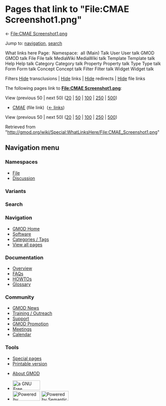 <div id="mw-page-base" class="noprint">

</div>

<div id="mw-head-base" class="noprint">

</div>

<div id="content" class="mw-body" role="main">

<span id="top"></span>

<div id="mw-js-message" style="display:none;">

</div>



# <span dir="auto">Pages that link to "File:CMAE Screenshot1.png"</span>

<div id="bodyContent">

<div id="contentSub">

← [File:CMAE
Screenshot1.png](/wiki/File:CMAE_Screenshot1.png "File:CMAE Screenshot1.png")

</div>

<div id="jump-to-nav" class="mw-jump">

Jump to: [navigation](#mw-navigation), [search](#p-search)

</div>

<div id="mw-content-text">

What links here Page:  Namespace:  all (Main) Talk User User talk GMOD
GMOD talk File File talk MediaWiki MediaWiki talk Template Template talk
Help Help talk Category Category talk Property Property talk Type Type
talk Form Form talk Concept Concept talk Filter Filter talk Widget
Widget talk

Filters
[Hide](/mediawiki/index.php?title=Special:WhatLinksHere/File:CMAE_Screenshot1.png&hidetrans=1 "Special:WhatLinksHere/File:CMAE Screenshot1.png")
transclusions \|
[Hide](/mediawiki/index.php?title=Special:WhatLinksHere/File:CMAE_Screenshot1.png&hidelinks=1 "Special:WhatLinksHere/File:CMAE Screenshot1.png")
links \|
[Hide](/mediawiki/index.php?title=Special:WhatLinksHere/File:CMAE_Screenshot1.png&hideredirs=1 "Special:WhatLinksHere/File:CMAE Screenshot1.png")
redirects \|
[Hide](/mediawiki/index.php?title=Special:WhatLinksHere/File:CMAE_Screenshot1.png&hideimages=1 "Special:WhatLinksHere/File:CMAE Screenshot1.png")
file links

The following pages link to **[File:CMAE
Screenshot1.png](/wiki/File:CMAE_Screenshot1.png "File:CMAE Screenshot1.png")**:

View (previous 50 \| next 50)
([20](/mediawiki/index.php?title=Special:WhatLinksHere/File:CMAE_Screenshot1.png&limit=20 "Special:WhatLinksHere/File:CMAE Screenshot1.png")
\|
[50](/mediawiki/index.php?title=Special:WhatLinksHere/File:CMAE_Screenshot1.png&limit=50 "Special:WhatLinksHere/File:CMAE Screenshot1.png")
\|
[100](/mediawiki/index.php?title=Special:WhatLinksHere/File:CMAE_Screenshot1.png&limit=100 "Special:WhatLinksHere/File:CMAE Screenshot1.png")
\|
[250](/mediawiki/index.php?title=Special:WhatLinksHere/File:CMAE_Screenshot1.png&limit=250 "Special:WhatLinksHere/File:CMAE Screenshot1.png")
\|
[500](/mediawiki/index.php?title=Special:WhatLinksHere/File:CMAE_Screenshot1.png&limit=500 "Special:WhatLinksHere/File:CMAE Screenshot1.png"))

- [CMAE](/wiki/CMAE "CMAE") (file link) ‎
  <span class="mw-whatlinkshere-tools">([←
  links](/mediawiki/index.php?title=Special:WhatLinksHere&target=CMAE "Special:WhatLinksHere"))</span>

View (previous 50 \| next 50)
([20](/mediawiki/index.php?title=Special:WhatLinksHere/File:CMAE_Screenshot1.png&limit=20 "Special:WhatLinksHere/File:CMAE Screenshot1.png")
\|
[50](/mediawiki/index.php?title=Special:WhatLinksHere/File:CMAE_Screenshot1.png&limit=50 "Special:WhatLinksHere/File:CMAE Screenshot1.png")
\|
[100](/mediawiki/index.php?title=Special:WhatLinksHere/File:CMAE_Screenshot1.png&limit=100 "Special:WhatLinksHere/File:CMAE Screenshot1.png")
\|
[250](/mediawiki/index.php?title=Special:WhatLinksHere/File:CMAE_Screenshot1.png&limit=250 "Special:WhatLinksHere/File:CMAE Screenshot1.png")
\|
[500](/mediawiki/index.php?title=Special:WhatLinksHere/File:CMAE_Screenshot1.png&limit=500 "Special:WhatLinksHere/File:CMAE Screenshot1.png"))

</div>

<div class="printfooter">

Retrieved from
"<http://gmod.org/wiki/Special:WhatLinksHere/File:CMAE_Screenshot1.png>"

</div>

<div id="catlinks" class="catlinks catlinks-allhidden">

</div>

<div class="visualClear">

</div>

</div>

</div>

<div id="mw-navigation">

## Navigation menu

<div id="mw-head">



<div id="left-navigation">

<div id="p-namespaces" class="vectorTabs" role="navigation"
aria-labelledby="p-namespaces-label">

### Namespaces

- <span id="ca-nstab-image"><a href="/wiki/File:CMAE_Screenshot1.png" accesskey="c"
  title="View the file page [c]">File</a></span>
- <span id="ca-talk"><a
  href="/mediawiki/index.php?title=File_talk:CMAE_Screenshot1.png&amp;action=edit&amp;redlink=1"
  accesskey="t"
  title="Discussion about the content page [t]">Discussion</a></span>

</div>

<div id="p-variants" class="vectorMenu emptyPortlet" role="navigation"
aria-labelledby="p-variants-label">

### 

### Variants[](#)

<div class="menu">

</div>

</div>

</div>

<div id="right-navigation">





</div>

<div id="p-search" role="search">

### Search

<div id="simpleSearch">

</div>

</div>

</div>

</div>

<div id="mw-panel">

<div id="p-logo" role="banner">

<a href="/wiki/Main_Page"
style="background-image: url(http://gmod.org/images/GMOD-cogs.png);"
title="Visit the main page"></a>

</div>

<div id="p-Navigation" class="portal" role="navigation"
aria-labelledby="p-Navigation-label">

### Navigation

<div class="body">

- <span id="n-GMOD-Home">[GMOD Home](/wiki/Main_Page)</span>
- <span id="n-Software">[Software](/wiki/GMOD_Components)</span>
- <span id="n-Categories-.2F-Tags">[Categories /
  Tags](/wiki/Categories)</span>
- <span id="n-View-all-pages">[View all
  pages](/wiki/Special:AllPages)</span>

</div>

</div>

<div id="p-Documentation" class="portal" role="navigation"
aria-labelledby="p-Documentation-label">

### Documentation

<div class="body">

- <span id="n-Overview">[Overview](/wiki/Overview)</span>
- <span id="n-FAQs">[FAQs](/wiki/Category:FAQ)</span>
- <span id="n-HOWTOs">[HOWTOs](/wiki/Category:HOWTO)</span>
- <span id="n-Glossary">[Glossary](/wiki/Glossary)</span>

</div>

</div>

<div id="p-Community" class="portal" role="navigation"
aria-labelledby="p-Community-label">

### Community

<div class="body">

- <span id="n-GMOD-News">[GMOD News](/wiki/GMOD_News)</span>
- <span id="n-Training-.2F-Outreach">[Training /
  Outreach](/wiki/Training_and_Outreach)</span>
- <span id="n-Support">[Support](/wiki/Support)</span>
- <span id="n-GMOD-Promotion">[GMOD
  Promotion](/wiki/GMOD_Promotion)</span>
- <span id="n-Meetings">[Meetings](/wiki/Meetings)</span>
- <span id="n-Calendar">[Calendar](/wiki/Calendar)</span>

</div>

</div>

<div id="p-tb" class="portal" role="navigation"
aria-labelledby="p-tb-label">

### Tools

<div class="body">

- <span id="t-specialpages"><a href="/wiki/Special:SpecialPages" accesskey="q"
  title="A list of all special pages [q]">Special pages</a></span>
- <span id="t-print"><a
  href="/mediawiki/index.php?title=Special:WhatLinksHere/File:CMAE_Screenshot1.png&amp;printable=yes"
  rel="alternate" accesskey="p"
  title="Printable version of this page [p]">Printable version</a></span>

</div>

</div>

</div>

</div>

<div id="footer" role="contentinfo">

- <span id="footer-places-about">[About
  GMOD](/wiki/GMOD:About "GMOD:About")</span>

<!-- -->

- <span id="footer-copyrightico">[<img src="http://www.gnu.org/graphics/gfdl-logo-small.png" width="88"
  height="31" alt="a GNU Free Documentation License" />](http://www.gnu.org/licenses/fdl-1.3.html)</span>
- <span id="footer-poweredbyico">[<img src="/mediawiki/skins/common/images/poweredby_mediawiki_88x31.png"
  width="88" height="31" alt="Powered by MediaWiki" />](//www.mediawiki.org/)
  [<img
  src="/mediawiki/extensions/SemanticMediaWiki/includes/../resources/images/smw_button.png"
  width="88" height="31" alt="Powered by Semantic MediaWiki" />](https://www.semantic-mediawiki.org/wiki/Semantic_MediaWiki)</span>

<div style="clear:both">

</div>

</div>
